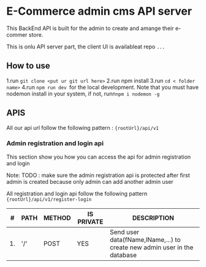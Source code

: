 # E-Commerce admin cms API server

This BackEnd API is built for the admin to create and amange their e-commer store.

This is onlu API server part, the client UI is availableat repo `...`

## How to use

1.run `git clone <put ur git url here>`
2.run npm install
3.run `cd < folder name>`
4.run `npm run dev `for the local development. Note that you must have nodemon install in your system, if not, runn`npm i nodemon -g`

## APIS

All our api url follow the following pattern : `{rootUrl}/api/v1`

### Admin registration and login api

This section show you how you can access the api for admin registration and login

Note: TODO : make sure the admin registration api is protected after first admin is created because only admin can add another admin user

All registration and login api follow the following pattern `{rootUrl}/api/v1/register-login`

| #   | PATH | METHOD | IS PRIVATE | DESCRIPTION                                                              |
| --- | ---- | ------ | ---------- | ------------------------------------------------------------------------ |
| 1.  | '/'  | POST   | YES        | Send user data(fName,lName,...) to create new admin user in the database |
